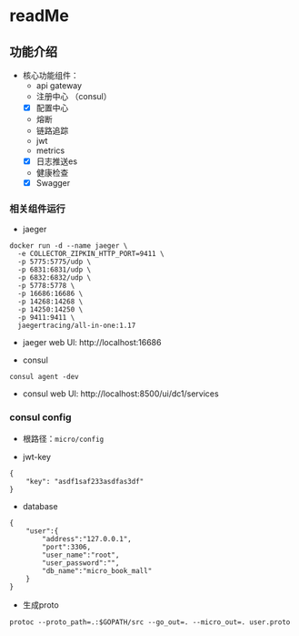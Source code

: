 # readMe

## 功能介绍
- 核心功能组件：
    - api gateway
    - 注册中心 （consul）
    - [x] 配置中心
    - 熔断
    - 链路追踪
    - jwt
    - metrics
    - [x] 日志推送es
    - 健康检查
    - [x] Swagger

### 相关组件运行
- jaeger
```
docker run -d --name jaeger \
  -e COLLECTOR_ZIPKIN_HTTP_PORT=9411 \
  -p 5775:5775/udp \
  -p 6831:6831/udp \
  -p 6832:6832/udp \
  -p 5778:5778 \
  -p 16686:16686 \
  -p 14268:14268 \
  -p 14250:14250 \
  -p 9411:9411 \
  jaegertracing/all-in-one:1.17
```
- jaeger web Ul: http://localhost:16686

- consul
```
consul agent -dev
```
- consul web Ul: http://localhost:8500/ui/dc1/services



### consul config
 - 根路径：`micro/config`

- jwt-key
```
{
	"key": "asdf1saf233asdfas3df"
}
```
- database
```
{
    "user":{
        "address":"127.0.0.1",
        "port":3306,
        "user_name":"root",
        "user_password":"",
        "db_name":"micro_book_mall"
    }
}
```

- 生成proto
```
protoc --proto_path=.:$GOPATH/src --go_out=. --micro_out=. user.proto
```